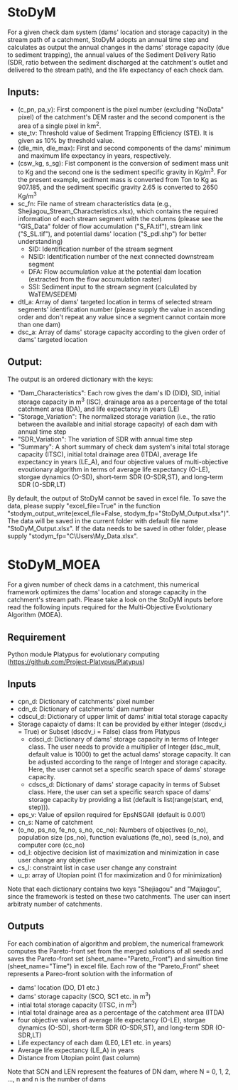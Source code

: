# StoDyM
For a given check dam system (dams' location and storage capacity) in the stream path of a catchment, StoDyM adopts an annual time step and calculates as output the annual changes in the dams' storage capacity (due to sediment trapping), the annual values of the Sediment Delivery Ratio (SDR, ratio between the sediment discharged at the catchment's outlet and delivered to the stream path), and the life expectancy of each check dam.

## Inputs:
* (c_pn, pa_v): First component is the pixel number (excluding "NoData" pixel) of the catchment's DEM raster and the second component is the area of a single pixel in km<sup>2</sup>.
* ste_tv: Threshold value of Sediment Trapping Efficiency (STE). It is given as 10% by threshold value.
* (dle_min, dle_max): First and second components of the dams' minimum and maximum life expectancy in years, respectively. 
* (csw_kg, s_sg): Fist component is the conversion of sediment mass unit to Kg and the second one is the sediment specific gravity in Kg/m<sup>3</sup>. For the present example, sediment mass is converted from Ton to Kg as 907.185, and the sediment specific gravity 2.65 is converted to 2650 Kg/m<sup>3</sup>
* sc_fn: File name of stream characteristics data (e.g., Shejiagou_Stream_Characteristics.xlsx), which contains the required information of each stream segment with the columns (please see the "GIS_Data" folder of flow accumulation ("S_FA.tif"), stream link ("S_SL.tif"), and potential dams' location ("S_pdl.shp") for better understanding)
  * SID: Identification number of the stream segment
  * NSID: Identification number of the next connected downstream segment 
  * DFA: Flow accumulation value at the potential dam location (extracted from the flow accumulation raster)
  * SSI: Sediment input to the stream segment (calculated by WaTEM/SEDEM)
* dtl_a: Array of dams' targeted location in terms of selected stream segments' identification number (please supply the value in ascending order and don't repeat any value since a segment cannot contain more than one dam)
* dsc_a: Array of dams' storage capacity according to the given order of dams' targeted location

## Output:
The output is an ordered dictionary with the keys:
* "Dam_Characteristics": Each row gives the dam's ID (DID), SID, initial storage capacity in m<sup>3</sup> (ISC), drainage area as a percentage of the total catchment area (IDA), and life expectancy in years (LE)
* "Storage_Variation": The normalized storage variation (i.e., the ratio between the available and initial storage capacity) of each dam with annual time step 
* "SDR_Variation": The variation of SDR with annual time step 
* "Summary": A short summary of check dam system's inital total storage capacity (ITSC), initial total drainage area (ITDA), average life expectancy in years (LE_A), and four objective values of multi-objective evoutionary algorithm in terms of average life expectancy (O-LE), storgae dynamics (O-SD), short-term SDR (O-SDR,ST), and long-term SDR (O-SDR,LT)

By default, the output of StoDyM cannot be saved in excel file. To save the data, please supply "excel_file=True" in the function "stodym_output_write(excel_file=False, stodym_fp="StoDyM_Output.xlsx")". The data will be saved in the current folder with default file name "StoDyM_Output.xlsx". If the data needs to be saved in other folder, please supply "stodym_fp="C\\Users\\My_Data.xlsx".   

# StoDyM_MOEA
For a given number of check dams in a catchment, this numerical framework optimizes the dams' location and storage capacity in the catchment's stream path. Please take a look on the StoDyM inputs before read the following inputs required for the Multi-Objective Evolutionary Algorithm (MOEA).

## Requirement 
Python module Platypus for evolutionary computing (https://github.com/Project-Platypus/Platypus)

## Inputs
* cpn_d: Dictionary of catchments' pixel number
* cdn_d: Dictionary of catchments' dam number
* cdscul_d: Dictionary of upper limit of dams' initial total storage capacity
* Storage capaicty of dams: It can be provided by either Integer (dscdv_i = True) or Subset (dscdv_i = False) class from Platypus
  * cdsci_d: Dictionary of dams' storage capacity in terms of Integer class. The user needs to provide a multiplier of Integer (dsc_mult, default value is 1000) to get the actual dams' storage capacity. It can be adjusted according to the range of Integer and storage capacity. Here, the user cannot set a specific search space of dams' storage capacity. 
  * cdscs_d: Dictionary of dams' storage capacity in terms of Subset class. Here, the user can set a specific search space of dams' storage capacity by providing a list (default is list(range(start, end, step))).
* eps_v: Value of epsilon required for EpsNSGAII (default is 0.001)
* cn_s: Name of catchment
* (o_no, ps_no, fe_no, s_no, cc_no):  Numbers of objectives (o_no), population size (ps_no), function evaluations (fe_no), seed (s_no), and computer core (cc_no)  
* od_l: objective decision list of maximization and minimization in case user change any objective 
* cs_l: constraint list in case user change any constraint
* u_p: array of Utopian point (1 for maximization and 0 for minimization)

Note that each dictionary contains two keys "Shejiagou" and "Majiagou", since the framework is tested on these two catchments. The user can insert arbitraty number of catchments. 

## Outputs
For each combination of algorithm and problem, the numerical framework computes the Pareto-front set from the merged solutions of all seeds and saves the Pareto-front set (sheet_name="Pareto_Front") and simultion time (sheet_name="Time") in excel file. Each row of the "Pareto_Front" sheet represents a Pareo-front solution with the information of 
  * dams' location (DO, D1 etc.)
  * dams' storage capacity (SCO, SC1 etc. in m<sup>3</sup>)
  * intial total storage capacity (ITSC, in m<sup>3</sup>)
  * intial total drainage area as a percentage of the catchment area (ITDA)
  * four objective values of average life expectancy (O-LE), storgae dynamics (O-SD), short-term SDR (O-SDR,ST), and long-term SDR (O-SDR,LT)
  * Life expectancy of each dam (LE0, LE1 etc. in years)
  * Average life expectancy (LE_A) in years
  * Distance from Utopian point (last column)
  
Note that SCN and LEN represent the features of DN dam, where N = 0, 1, 2, ..., n and n is the number of dams  

